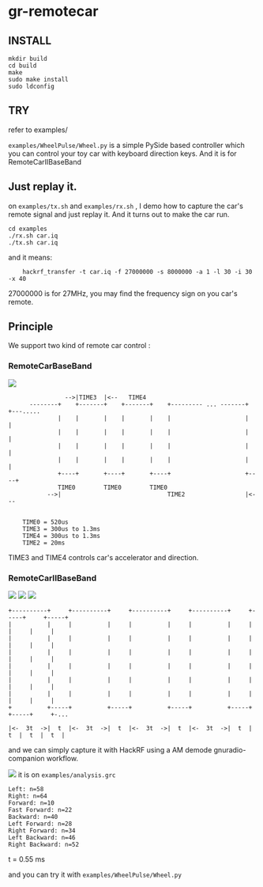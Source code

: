 # gr-remotecar



## INSTALL

    mkdir build
    cd build
    make
    sudo make install
    sudo ldconfig


## TRY

refer to examples/

`examples/WheelPulse/Wheel.py` is a simple PySide based controller which you can control your toy car with keyboard direction keys. And it is for RemoteCarIIBaseBand



## Just replay it.

on `examples/tx.sh` and `examples/rx.sh` , I demo how to capture the car's remote signal and just replay it. And it turns out to make the car run.

    cd examples
    ./rx.sh car.iq
    ./tx.sh car.iq

and it means: 

        hackrf_transfer -t car.iq -f 27000000 -s 8000000 -a 1 -l 30 -i 30 -x 40 

27000000 is for 27MHz, you may find the frequency sign on you car's remote.



## Principle

We support two kind of remote car control : 

### RemoteCarBaseBand
![](https://raw.github.com/scateu/gr-remotecar/master/docs/RemoteCarBaseBand/AMDemod.png)


                    -->|TIME3  |<--   TIME4
          --------+    +-------+    +-------+    +--------- ... -------+    +---.....
                  |    |       |    |       |    |                     |    |
                  |    |       |    |       |    |                     |    |
                  |    |       |    |       |    |                     |    |
                  |    |       |    |       |    |                     |    |
                  +----+       +----+       +----+                     +----+
                  TIME0        TIME0        TIME0
               -->|                              TIME2                 |<---


        TIME0 = 520us
        TIME3 = 300us to 1.3ms
        TIME4 = 300us to 1.3ms
        TIME2 = 20ms

TIME3 and TIME4 controls car's accelerator and direction.


### RemoteCarIIBaseBand
![](https://raw.github.com/scateu/gr-remotecar/master/docs/RemoteCarIIBaseBand/0.55ms.png)
![](https://raw.github.com/scateu/gr-remotecar/master/docs/RemoteCarIIBaseBand/1.65ms.png)
![](https://raw.github.com/scateu/gr-remotecar/master/docs/RemoteCarIIBaseBand/AM_DEMOD.png)

    +----------+     +----------+     +----------+     +----------+     +-----+     +-----+                        
    |          |     |          |     |          |     |          |     |     |     |     |                 
    |          |     |          |     |          |     |          |     |     |     |     |                 
    |          |     |          |     |          |     |          |     |     |     |     |                 
    |          |     |          |     |          |     |          |     |     |     |     |                 
    |          |     |          |     |          |     |          |     |     |     |     |                 
    |          |     |          |     |          |     |          |     |     |     |     |                 
    +          +-----+          +-----+          +-----+          +-----+     +-----+     +-...                     

    |<-  3t  ->|  t  |<-  3t  ->|  t  |<-  3t  ->|  t  |<-  3t  ->|  t  |  t  |  t  |  t  |    


and we can simply capture it with HackRF using a AM demode gnuradio-companion workflow.

![](https://raw.github.com/scateu/gr-remotecar/master/docs/RemoteCarIIBaseBand/grc.png)
it is on `examples/analysis.grc`

    Left: n=58
    Right: n=64
    Forward: n=10
    Fast Forward: n=22
    Backward: n=40
    Left Forward: n=28
    Right Forward: n=34
    Left Backward: n=46
    Right Backward: n=52

t = 0.55 ms


and you can try it with `examples/WheelPulse/Wheel.py` 
